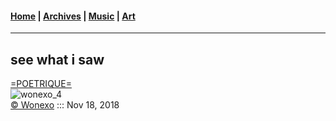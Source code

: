 <head>
  <!-- Favicon -->
  <link rel="shortcut icon" href="./favicon.ico">
  <!-- Emojis -->
  <link href="https://afeld.github.io/emoji-css/emoji.css" rel="stylesheet">
  <!-- Author -->
  <meta name="author" content="Usheninte Dangana">   
  <!-- Description -->
  <meta name="description" content="Tech Meets Art. Poetrique is a creative arts brand, that focuses on creating unique user experiences and interactions for the web. We work with world-class technology to produce amazing results.">    
  <!-- Global site tag (gtag.js) - Google Analytics -->
  <script async src="https://www.googletagmanager.com/gtag/js?id=UA-129370470-1"></script>
  <script>
    window.dataLayer = window.dataLayer || [];
    function gtag(){dataLayer.push(arguments);}
    gtag('js', new Date());

    gtag('config', 'UA-129370470-1');
  </script>
</head>

<!-- Main Links -->
#### [Home](./README.md) | [Archives](./archives.md) | [Music](./music/main.md) | [Art](./art/main.md)

- - -


## see what i saw
[=POETRIQUE=](https://instagram.com/poetrique)  
![wonexo_4](http://res.cloudinary.com/poetrique/image/upload/v1536065967/htmlpoems/wonexo/wonexo_4.png)   
[&copy; Wonexo](http://twitter.com/wonexo) ::: Nov 18, 2018